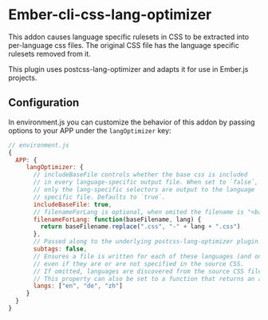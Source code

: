 # Ember-cli-css-lang-optimizer

This addon causes language specific rulesets in CSS to be extracted into
per-language css files. The original CSS file has the language specific
rulesets removed from it.

This plugin uses postcss-lang-optimizer and adapts it for use in
Ember.js projects.

## Configuration

In environment.js you can customize the behavior of this addon by
passing options to your APP under the `langOptimizer` key:

```js
// environment.js
{
  APP: {
     langOptimizer: {
       // includeBaseFile controls whether the base css is included
       // in every language-specific output file. When set to `false`,
       // only the lang-specific selectors are output to the language
       // specific file. Defaults to `true`.
       includeBaseFile: true,
       // filenameForLang is optional, when omited the filename is "<basename>_<lang>.css"
       filenameForLang: function(baseFilename, lang) {
         return baseFilename.replace(".css", "-" + lang + ".css")
       },
       // Passed along to the underlying postcss-lang-optimizer plugin.  Defaults to false.
       subtags: false,
       // Ensures a file is written for each of these languages (and only these languages)
       // even if they are or are not specified in the source CSS.
       // If omitted, languages are discovered from the source CSS file.
       // This property can also be set to a function that returns an array of langs.
       langs: ["en", "de", "zh"]
     }
  }
}
```
